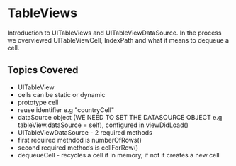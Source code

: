 # TableViews

Introduction to UITableViews and UITableViewDataSource. In the process we overviewed UITableViewCell, IndexPath and what it means to dequeue a cell.

## Topics Covered

 * UITableView
 * cells can be static or dynamic
 * prototype cell
 * reuse identifier e.g "countryCell"
 * dataSource object (WE NEED TO SET THE DATASOURCE OBJECT e.g tableView.dataSource = self), configured in viewDidLoad()
 * UITableViewDataSource - 2 required methods
 * first required methdod is numberOfRows()
 * second required methods is cellForRow()
 * dequeueCell - recycles a cell if in memory, if not it creates a new cell
